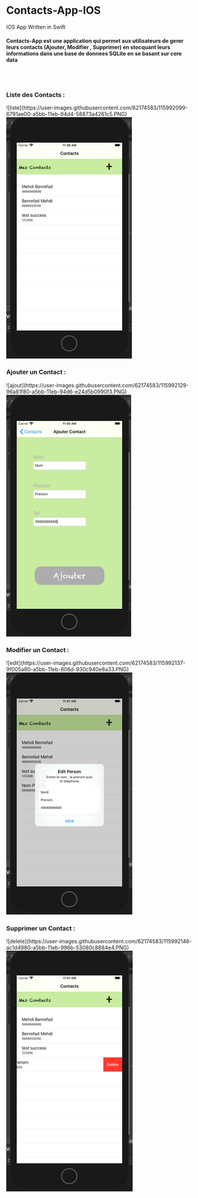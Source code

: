 # Contacts-App-IOS
IOS App Written in Swift

<h4> Contacts-App est une application qui permet aux utilisateurs de gerer leurs contacts (Ajouter, Modifier , Supprimer) en stocquant leurs informations 
dans une base de donnees SQLite en se basant sur core data </h4>
<br><br>
<h3>Liste des Contacts :</h3>
![liste](https://user-images.githubusercontent.com/62174583/115992099-6791ae00-a5bb-11eb-94d4-58873a4261c5.PNG)
<img src="App-Result/liste.PNG">

<h3>Ajouter un Contact :</h3>
![ajout](https://user-images.githubusercontent.com/62174583/115992129-96a81f80-a5bb-11eb-94d6-e24d5b0990f3.PNG)
<img src="App-Result/ajout.PNG">


<h3>Modifier un Contact :</h3>
![edit](https://user-images.githubusercontent.com/62174583/115992137-9f005a80-a5bb-11eb-806d-930c940e8a33.PNG)
<img src="App-Result/edit.PNG">


<h3>Supprimer un Contact :</h3>
![delete](https://user-images.githubusercontent.com/62174583/115992146-ac1d4980-a5bb-11eb-996b-53080c8884e4.PNG)
<img src="App-Result/delete.PNG">



